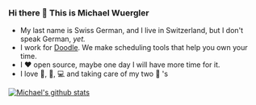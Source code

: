 ### Hi there 👋 This is Michael Wuergler

- My last name is Swiss German, and I live in Switzerland, but I don't speak German, _yet._
- I work for [Doodle](https://doodle.com). We make scheduling tools that help you own your time.
- I :heart:  open source, maybe one day I will have more time for it.
- I love :art:, :guitar:, 💻  and taking care of my two 👶 's

[![Michael's github stats](https://github-readme-stats.vercel.app/api?username=radiovisual&hide=contribs&theme=synthwave)](https://github.com/anuraghazra/github-readme-stats)

